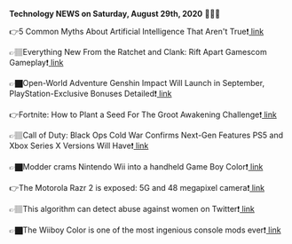 <b>Technology NEWS on Saturday, August 29th, 2020</b> 📡📡📡 

👉5 Common Myths About Artificial Intelligence That Aren't True❗️<a href='https://techblock.club/?p=6891'> link</a>

👉🏽Everything New From the Ratchet and Clank: Rift Apart Gamescom Gameplay❗️<a href='https://techblock.club/?p=6893'> link</a>

👉🏿Open-World Adventure Genshin Impact Will Launch in September, PlayStation-Exclusive Bonuses Detailed❗️<a href='https://techblock.club/?p=6895'> link</a>

👉Fortnite: How to Plant a Seed For The Groot Awakening Challenge❗️<a href='https://techblock.club/?p=6897'> link</a>

👉🏽Call of Duty: Black Ops Cold War Confirms Next-Gen Features PS5 and Xbox Series X Versions Will Have❗️<a href='https://techblock.club/?p=6899'> link</a>

👉🏿Modder crams Nintendo Wii into a handheld Game Boy Color❗️<a href='https://techblock.club/?p=6901'> link</a>

👉The Motorola Razr 2 is exposed: 5G and 48 megapixel camera❗️<a href='https://techblock.club/?p=6903'> link</a>

👉🏽This algorithm can detect abuse against women on Twitter❗️<a href='https://techblock.club/?p=6905'> link</a>

👉🏿The Wiiboy Color is one of the most ingenious console mods ever❗️<a href='https://techblock.club/?p=6907'> link</a>


